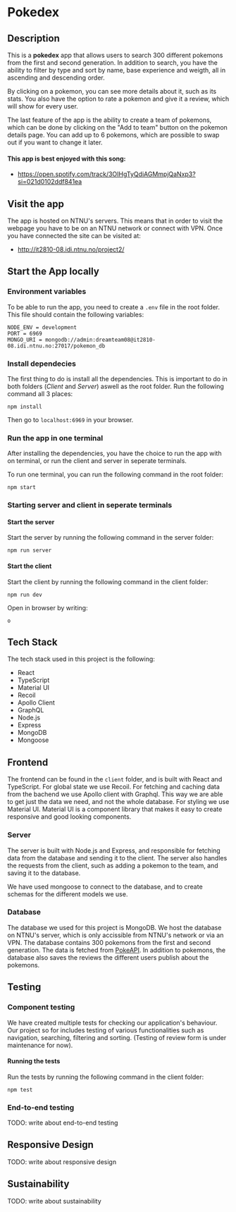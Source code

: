 # Pokedex

## Description

This is a **pokedex** app that allows users to search 300 different pokemons from the first and second generation. In addition to search, you have the ability to filter by type and sort by name, base experience and weigth, all in ascending and descending order. 

By clicking on a pokemon, you can see more details about it, such as its stats. You also have the option to rate a pokemon and give it a review, which will show for every user.

The last feature of the app is the ability to create a team of pokemons, which can be done by clicking on the "Add to team" button on the pokemon details page. You can add up to 6 pokemons, which are possible to swap out if you want to change it later.

#### This app is best enjoyed with this song:

- https://open.spotify.com/track/3OIHgTyQdiAGMmpjQaNxp3?si=021d0102ddf841ea

## Visit the app

The app is hosted on NTNU's servers. This means that in order to visit the webpage you have to be on an NTNU network or connect with VPN. Once you have connected the site can be visited at:

- http://it2810-08.idi.ntnu.no/project2/


## Start the App locally

### Environment variables

To be able to run the app, you need to create a `.env` file in the root folder. This file should contain the following variables:

```
NODE_ENV = development
PORT = 6969
MONGO_URI = mongodb://admin:dreamteam08@it2810-08.idi.ntnu.no:27017/pokemon_db
```

### Install dependecies

The first thing to do is install all the dependencies. This is important to do in both folders (_Client_ and _Server_) aswell as the root folder.
Run the following command all 3 places:

```
npm install
```

Then go to `localhost:6969` in your browser.

### Run the app in one terminal

After installing the dependencies, you have the choice to run the app with on terminal, or run the client and server in seperate terminals.

To run one terminal, you can run the following command in the root folder:

```
npm start
```

### Starting server and client in seperate terminals

#### Start the server

Start the server by running the following command in the server folder:

```
npm run server
```

#### Start the client

Start the client by running the following command in the client folder:

```
npm run dev
```

Open in browser by writing:

```
o
```

## Tech Stack

The tech stack used in this project is the following:

- React
- TypeScript
- Material UI
- Recoil
- Apollo Client
- GraphQL
- Node.js
- Express
- MongoDB
- Mongoose

## Frontend

The frontend can be found in the `client` folder, and is built with React and TypeScript. For global state we use Recoil. For fetching and caching data from the bachend we use Apollo client with Graphql. This way we are able to get just the data we need, and not the whole database. For styling we use Material UI. Material UI is a component library that makes it easy to create responsive and good looking components.

### Server

The server is built with Node.js and Express, and responsible for fetching data from the database and sending it to the client. The server also handles the requests from the client, such as adding a pokemon to the team, and saving it to the database.

We have used mongoose to connect to the database, and to create schemas for the different models we use.

### Database

The database we used for this project is MongoDB. We host the database on NTNU's server, which is only accissible from NTNU's network or via an VPN. The database contains 300 pokemons from the first and second generation. The data is fetched from [PokeAPI](https://pokeapi.co/). In addition to pokemons, the database also saves the reviews the different users publish about the pokemons.

## Testing

### Component testing

We have created multiple tests for checking our application's behaviour. Our project so for includes testing of various functionalities such as navigation, searching, filtering and sorting. (Testing of review form is under maintenance for now).

#### Running the tests

Run the tests by running the following command in the client folder:

```
npm test
```

### End-to-end testing

TODO: write about end-to-end testing

## Responsive Design

TODO: write about responsive design

## Sustainability

TODO: write about sustainability

